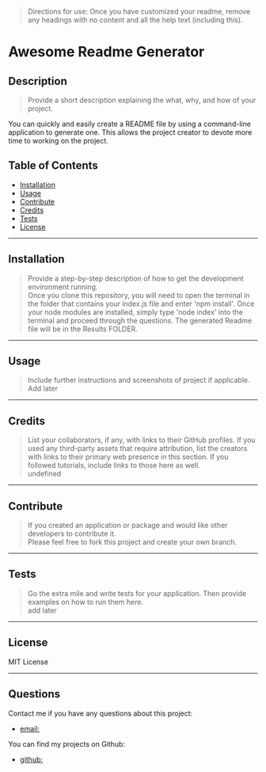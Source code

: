 
  >Directions for use: Once you have customized your readme, remove any headings with no content and all the help text (including this). 

  # Awesome Readme Generator
  
  ## Description 
  >Provide a short description explaining the what, why, and how of your project. 
  
  You can quickly and easily create a README file by using a command-line application to generate one. This allows the project creator to devote more time to working on the project.

  ## Table of Contents
  - [Installation](#installation)
  - [Usage](#usage)
  - [Contribute](#contribute)
  - [Credits](#credits)
  - [Tests](#tests)
  - [License](#license)
  ---
  ## Installation
  >Provide a step-by-step description of how to get the development environment running.  
  Once you clone this repository, you will need to open the terminal in the folder that contains your index.js file and enter 'npm install'. Once your node modules are installed, simply type 'node index' into the terminal and proceed through the questions. The generated Readme file will be in the Results FOLDER.
  ---
  ## Usage 
  >Include further instructions and screenshots of project if applicable.
  Add later

  
  ---
  ## Credits
  >List your collaborators, if any, with links to their GitHub profiles.
  >If you used any third-party assets that require attribution, list the creators with links to their primary web presence in this section.
  >If you followed tutorials, include links to those here as well.  
  undefined
 
  ---
  ## Contribute
  >If you created an application or package and would like other developers to contribute it.  
  Please feel free to fork this project and create your own branch.

  ---
  ## Tests
  >Go the extra mile and write tests for your application. Then provide examples on how to run them here.  
  add later
  
  ---
  ## License
  MIT License 
  
  
  ---
  ## Questions
  Contact me if you have any questions about this project:
  - [email:](larafoster.dev@gmail.com) 

  You can find my projects on Github:
  - [github:](https://github.com/larafoster) 

  
